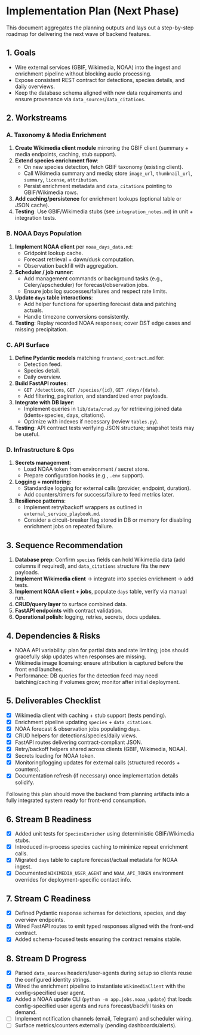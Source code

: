# Implementation Plan (Next Phase)

This document aggregates the planning outputs and lays out a step-by-step roadmap for delivering the next wave of backend features.

## 1. Goals
- Wire external services (GBIF, Wikimedia, NOAA) into the ingest and enrichment pipeline without blocking audio processing.
- Expose consistent REST contract for detections, species details, and daily overviews.
- Keep the database schema aligned with new data requirements and ensure provenance via `data_sources`/`data_citations`.

## 2. Workstreams

### A. Taxonomy & Media Enrichment
1. **Create Wikimedia client module** mirroring the GBIF client (summary + media endpoints, caching, stub support).
2. **Extend species enrichment flow**:
   - On new species detection, fetch GBIF taxonomy (existing client).
   - Call Wikimedia summary and media; store `image_url`, `thumbnail_url`, `summary`, `license`, `attribution`.
   - Persist enrichment metadata and `data_citations` pointing to GBIF/Wikimedia rows.
3. **Add caching/persistence** for enrichment lookups (optional table or JSON cache).
4. **Testing**: Use GBIF/Wikimedia stubs (see `integration_notes.md`) in unit + integration tests.

### B. NOAA Days Population
1. **Implement NOAA client** per `noaa_days_data.md`:
   - Gridpoint lookup cache.
   - Forecast retrieval + dawn/dusk computation.
   - Observation backfill with aggregation.
2. **Scheduler / job runner**:
   - Add management commands or background tasks (e.g., Celery/apscheduler) for forecast/observation jobs.
   - Ensure jobs log successes/failures and respect rate limits.
3. **Update `days` table interactions**:
   - Add helper functions for upserting forecast data and patching actuals.
   - Handle timezone conversions consistently.
4. **Testing**: Replay recorded NOAA responses; cover DST edge cases and missing precipitation.

### C. API Surface
1. **Define Pydantic models** matching `frontend_contract.md` for:
   - Detection feed.
   - Species detail.
   - Daily overview.
2. **Build FastAPI routes**:
   - `GET /detections`, `GET /species/{id}`, `GET /days/{date}`.
   - Add filtering, pagination, and standardized error payloads.
3. **Integrate with DB layer**:
   - Implement queries in `lib/data/crud.py` for retrieving joined data (idents+species, days, citations).
   - Optimize with indexes if necessary (review `tables.py`).
4. **Testing**: API contract tests verifying JSON structure; snapshot tests may be useful.

### D. Infrastructure & Ops
1. **Secrets management**:
   - Load NOAA token from environment / secret store.
   - Prepare configuration hooks (e.g., `.env` support).
2. **Logging + monitoring**:
   - Standardize logging for external calls (provider, endpoint, duration).
   - Add counters/timers for success/failure to feed metrics later.
3. **Resilience patterns**:
   - Implement retry/backoff wrappers as outlined in `external_service_playbook.md`.
   - Consider a circuit-breaker flag stored in DB or memory for disabling enrichment jobs on repeated failure.

## 3. Sequence Recommendation
1. **Database prep**: Confirm `species` fields can hold Wikimedia data (add columns if required), and `data_citations` structure fits the new payloads.
2. **Implement Wikimedia client** → integrate into species enrichment → add tests.
3. **Implement NOAA client + jobs**, populate `days` table, verify via manual run.
4. **CRUD/query layer** to surface combined data.
5. **FastAPI endpoints** with contract validation.
6. **Operational polish**: logging, retries, secrets, docs updates.

## 4. Dependencies & Risks
- NOAA API variability: plan for partial data and rate limiting; jobs should gracefully skip updates when responses are missing.
- Wikimedia image licensing: ensure attribution is captured before the front end launches.
- Performance: DB queries for the detection feed may need batching/caching if volumes grow; monitor after initial deployment.

## 5. Deliverables Checklist
- [x] Wikimedia client with caching + stub support (tests pending).
- [x] Enrichment pipeline updating `species` + `data_citations`.
- [x] NOAA forecast & observation jobs populating `days`.
- [x] CRUD helpers for detections/species/daily views.
- [x] FastAPI routes delivering contract-compliant JSON.
- [x] Retry/backoff helpers shared across clients (GBIF, Wikimedia, NOAA).
- [x] Secrets loading for NOAA token.
- [x] Monitoring/logging updates for external calls (structured records + counters).
- [x] Documentation refresh (if necessary) once implementation details solidify.

Following this plan should move the backend from planning artifacts into a fully integrated system ready for front-end consumption.

## 6. Stream B Readiness
- [x] Added unit tests for `SpeciesEnricher` using deterministic GBIF/Wikimedia stubs.
- [x] Introduced in-process species caching to minimize repeat enrichment calls.
- [x] Migrated `days` table to capture forecast/actual metadata for NOAA ingest.
- [x] Documented `WIKIMEDIA_USER_AGENT` and `NOAA_API_TOKEN` environment overrides for deployment-specific contact info.

## 7. Stream C Readiness
- [x] Defined Pydantic response schemas for detections, species, and day overview endpoints.
- [x] Wired FastAPI routes to emit typed responses aligned with the front-end contract.
- [x] Added schema-focused tests ensuring the contract remains stable.

## 8. Stream D Progress
- [x] Parsed `data_sources` headers/user-agents during setup so clients reuse the configured identity strings.
- [x] Wired the enrichment pipeline to instantiate `WikimediaClient` with the config-specified user agent.
- [x] Added a NOAA update CLI (`python -m app.jobs.noaa_update`) that loads config-specified user agents and runs forecast/backfill tasks on demand.
- [ ] Implement notification channels (email, Telegram) and scheduler wiring.
- [ ] Surface metrics/counters externally (pending dashboards/alerts).
